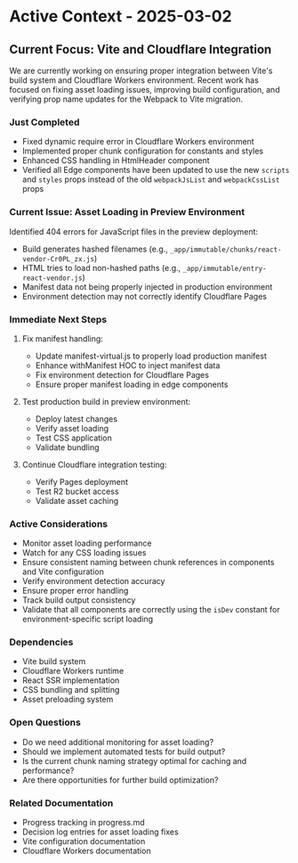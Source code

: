 # Active Context - 2025-03-02

## Current Focus: Vite and Cloudflare Integration
We are currently working on ensuring proper integration between Vite's build system and Cloudflare Workers environment. Recent work has focused on fixing asset loading issues, improving build configuration, and verifying prop name updates for the Webpack to Vite migration.

### Just Completed
- Fixed dynamic require error in Cloudflare Workers environment
- Implemented proper chunk configuration for constants and styles
- Enhanced CSS handling in HtmlHeader component
- Verified all Edge components have been updated to use the new `scripts` and `styles` props instead of the old `webpackJsList` and `webpackCssList` props

### Current Issue: Asset Loading in Preview Environment
Identified 404 errors for JavaScript files in the preview deployment:
- Build generates hashed filenames (e.g., `_app/immutable/chunks/react-vendor-Cr0PL_zx.js`)
- HTML tries to load non-hashed paths (e.g., `_app/immutable/entry-react-vendor.js`)
- Manifest data not being properly injected in production environment
- Environment detection may not correctly identify Cloudflare Pages

### Immediate Next Steps
1. Fix manifest handling:
   - Update manifest-virtual.js to properly load production manifest
   - Enhance withManifest HOC to inject manifest data
   - Fix environment detection for Cloudflare Pages
   - Ensure proper manifest loading in edge components

2. Test production build in preview environment:
   - Deploy latest changes
   - Verify asset loading
   - Test CSS application
   - Validate bundling

3. Continue Cloudflare integration testing:
   - Verify Pages deployment
   - Test R2 bucket access
   - Validate asset caching

### Active Considerations
- Monitor asset loading performance
- Watch for any CSS loading issues
- Ensure consistent naming between chunk references in components and Vite configuration
- Verify environment detection accuracy
- Ensure proper error handling
- Track build output consistency
- Validate that all components are correctly using the `isDev` constant for environment-specific script loading

### Dependencies
- Vite build system
- Cloudflare Workers runtime
- React SSR implementation
- CSS bundling and splitting
- Asset preloading system

### Open Questions
- Do we need additional monitoring for asset loading?
- Should we implement automated tests for build output?
- Is the current chunk naming strategy optimal for caching and performance?
- Are there opportunities for further build optimization?

### Related Documentation
- Progress tracking in progress.md
- Decision log entries for asset loading fixes
- Vite configuration documentation
- Cloudflare Workers documentation
